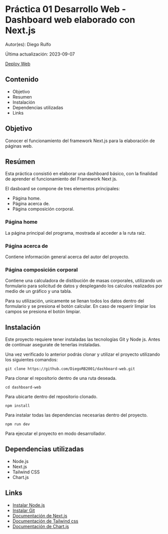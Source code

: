 # Práctica 01 Desarrollo Web - Dashboard web elaborado con Next.js

Autor(es): Diego Rulfo  

Última actualización: 2023-09-07

[Deploy Web](https://dashboard-web-diegorb2001.vercel.app/)

## Contenido
- Objetivo
- Resumen
- Instalación
- Dependencias utilizadas
- Links

## Objetivo
 Conocer el funcionamiento del framework Next.js para la elaboración de páginas web.

## Resúmen
Esta práctica consistió en elaborar una dashboard básico, con la finalidad de aprender el funcionamiento del Framework Next js. 

El dasboard se compone de tres elementos principales:

- Página home. 
- Página acerca de.
- Página composición corporal. 

### Página home
La página principal del programa, mostrada al acceder a la ruta raíz.

### Página acerca de 
Contiene información general acerca del autor del proyecto.

### Página composición corporal 
Contiene una calculadora de distibución de masas corporales, utilizando un formulario para solicitud de datos y desplegando los calculos realizados por medio de un gráfico y una tabla.

Para su utilización, unicamente se llenan todos los datos dentro del formulario y se presiona el botón calcular. En caso de requerir limpiar los campos se presiona el botón limpiar.

## Instalación

Este proyecto requiere tener instaladas las tecnologías Git y Node js. Antes de continuar asegurate de tenerlas instaladas.

Una vez verificado lo anterior podrás clonar y utilizar el proyecto utilizando los siguientes comandos:

```git clone https://github.com/DiegoRB2001/dashboard-web.git```

Para clonar el repositorio dentro de una ruta deseada.

```cd dashboard-web```

Para ubicarte dentro del repositorio clonado.

```npm install```

Para instalar todas las dependencias necesarias dentro del proyecto.

```npm run dev```

Para ejecutar el proyecto en modo desarrollador.

## Dependencias utilizadas
- Node.js
- Next.js
- Tailwind CSS
- Chart.js

## Links
- [Instalar Node.js](https://nodejs.org/es)
- [Instalar Git](https://git-scm.com/downloads)
- [Documentación de Next.js](https://nextjs.org/docs)
- [Documentación de Tailwind css](https://tailwindcss.com/docs/installation)
- [Documentación de Chart.js](https://www.chartjs.org/docs/latest/)
